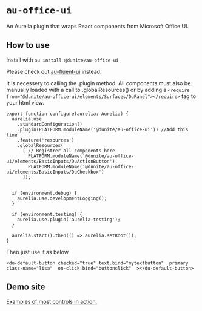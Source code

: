 # `au-office-ui`
An Aurelia plugin that wraps React components from Microsoft Office UI.

## How to use
Install with
`au install @dunite/au-office-ui`

Please check out [au-fluent-ui](https://github.com/magnusdanielson/au-fluent-ui) instead.

It is necessery to calling the .plugin method. All components must also be manually loaded with a call to .globalResources() or by adding a `<require from="@dunite/au-office-ui/elements/Surfaces/DuPanel"></require>` tag to your html view.

```
export function configure(aurelia: Aurelia) {
  aurelia.use
    .standardConfiguration()
    .plugin(PLATFORM.moduleName('@dunite/au-office-ui')) //Add this line
    .feature('resources')
    .globalResources(
      [ // Registrer all components here
        PLATFORM.moduleName('@dunite/au-office-ui/elements/BasicInputs/DuActionButton'),
        PLATFORM.moduleName('@dunite/au-office-ui/elements/BasicInputs/DuCheckbox')
      ]);
    

  if (environment.debug) {
    aurelia.use.developmentLogging();
  }

  if (environment.testing) {
    aurelia.use.plugin('aurelia-testing');
  }

  aurelia.start().then(() => aurelia.setRoot());
}
```

Then just use it as below
```
<du-default-button checked="true" text.bind="mytextbutton"  primary class-name="lisa"  on-click.bind="buttonclick"  ></du-default-button>
```

## Demo site
[Examples of most controls in action.](https://magnusdanielson.github.io/au-fluent-ui/)
